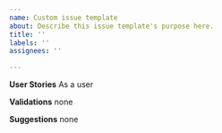 ```yaml
---
name: Custom issue template
about: Describe this issue template's purpose here.
title: ''
labels: ''
assignees: ''

---
```


**User Stories**
As a user

**Validations**
none

**Suggestions**
none
